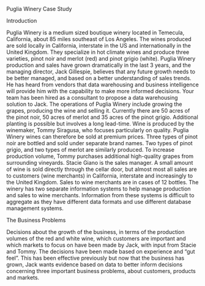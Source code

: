 Puglia Winery Case Study

Introduction

Puglia Winery is a medium sized boutique winery located in Temecula, California, about 85 miles
southeast of Los Angeles. The wines produced are sold locally in California, interstate in the US
and internationally in the United Kingdom. They specialize in hot climate wines and produce three
varieties, pinot noir and merlot (red) and pinot grigio (white). Puglia Winery production and sales
have grown dramatically in the last 3 years, and the managing director, Jack Gillespie, believes
that any future growth needs to be better managed, and based on a better understanding of sales
trends. He has heard from vendors that data warehousing and business intelligence will provide
him with the capability to make more informed decisions. Your team has been hired as a consultant
to propose a data warehousing solution to Jack.
The operations of Puglia Winery include growing the grapes, producing the wine and selling it.
Currently there are 50 acres of the pinot noir, 50 acres of merlot and 35 acres of the pinot grigio.
Additional planting is possible but involves a long lead-time. Wine is produced by the winemaker,
Tommy Siragusa, who focuses particularly on quality. Puglia Winery wines can therefore be sold
at premium prices. Three types of pinot noir are bottled and sold under separate brand names. Two
types of pinot grigio, and two types of merlot are similarly produced. To increase production
volume, Tommy purchases additional high-quality grapes from surrounding vineyards. Stacie
Giano is the sales manager. A small amount of wine is sold directly through the cellar door, but
almost most all sales are to customers (wine merchants) in California, interstate and increasingly
to the United Kingdom. Sales to wine merchants are in cases of 12 bottles.
The winery has two separate information systems to help manage production and sales to wine
merchants. Information from these systems is difficult to aggregate as they have different data
formats and use different database management systems.

The Business Problems

Decisions about the growth of the business, in terms of the production volumes of the red and
white wine, which customers are important and which markets to focus on have been made by
Jack, with input from Stacie and Tommy. The decisions have been made based on experience and
“gut feel”. This has been effective previously but now that the business has grown, Jack wants
evidence based on data to better inform decisions concerning three important business problems,
about customers, products and markets.
